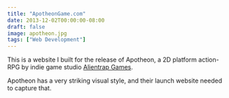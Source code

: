 ```yaml
---
title: "ApotheonGame.com"
date: 2013-12-02T00:00:00-08:00
draft: false
image: apotheon.jpg
tags: ["Web Development"]
---
```

This is a website I built for the release of Apotheon, a 2D platform action-RPG by indie game studio [Alientrap Games](https://www.alientrap.com).
<!--more-->
Apotheon has a very striking visual style, and their launch website needed to capture that.
